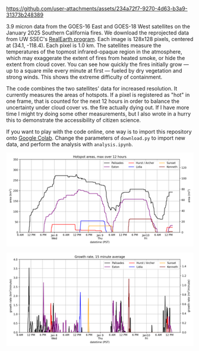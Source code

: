 

https://github.com/user-attachments/assets/234a72f7-9270-4d63-b3a9-31373b248389



3.9 micron data from the GOES-16 East and GOES-18 West satellites on the January 2025 Southern California fires.
We download the reprojected data from UW SSEC's [RealEarth program](https://realearth.ssec.wisc.edu/).
Each image is 128x128 pixels, centered at (34.1, -118.4). Each pixel is 1.0 km.
The satellites measure the temperatures of the topmost infrared-opaque region in the atmosphere, 
which may exaggerate the extent of fires from heated smoke, or hide the extent from cloud cover.
You can see how quickly the fires initially grow — up to a square mile every minute at first — fueled by dry vegetation and strong winds. 
This shows the extreme difficulty of containment.

The code combines the two satellites' data for increased resolution.
It currently measures the areas of hotspots.
If a pixel is registered as "hot" in one frame, that is counted for the next 12 hours
in order to balance the uncertainty under cloud cover vs. the fire actually dying out.
If I have more time I might try doing some other measurements,
but I also wrote in a hurry this to demonstrate the accessibility of citizen science.

If you want to play with the code online,
one way is to import this repository onto [Google Colab](https://colab.research.google.com/).
Change the parameters of `download.py` to import new data,
and perform the analysis with `analysis.ipynb`.

![area](area.png)

![speed](speed.png)
